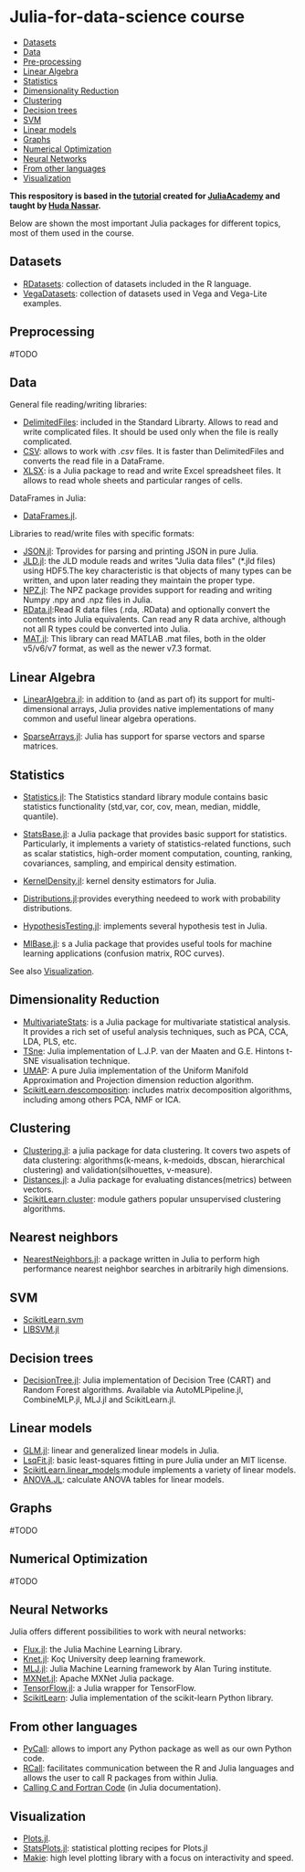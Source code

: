 # Julia-for-data-science course 

 - [Datasets](#datasets)
 - [Data](#data)
 - [Pre-processing](#preprocessin)
 - [Linear Algebra](#linear-algebra) 
 - [Statistics](#statistics)
 - [Dimensionality Reduction](#dimensionality-reduction)
 - [Clustering](#clustering)
 - [Decision trees](#decision-trees)
 - [SVM](#svm) 
 - [Linear models](#linear-modelsa)
 - [Graphs](#graphs)
 - [Numerical Optimization](#numerical-optimization)
 - [Neural Networks](#neural-networks)
 - [From other languages](#from-other-languages)
 - [Visualization](#visualization)

**This respository is based in the [tutorial](https://github.com/JuliaAcademy/DataScience) created for [JuliaAcademy](https://juliaacademy.com/) and taught by [Huda Nassar](https://github.com/nassarhuda).**

Below are shown the most important Julia packages for different topics, most of them used in the course.

## Datasets 
  - [RDatasets](https://github.com/JuliaStats/RDatasets.jl): collection of datasets included in the R language.
  - [VegaDatasets](https://github.com/queryverse/VegaDatasets.jl): collection of datasets used in Vega and Vega-Lite examples.
  
## Preprocessing
#TODO
## Data

General file reading/writing libraries:

  - [DelimitedFiles](): included in the Standard Librarty. Allows to read and write complicated files. It should be used only when the file is really complicated.
  - [CSV](https://juliadata.github.io/CSV.jl/stable/): allows to work with *.csv* files. It is faster than DelimitedFiles and converts the read file in a DataFrame.
  - [XLSX](https://felipenoris.github.io/XLSX.jl/stable/): is a Julia package to read and write Excel spreadsheet files. It allows to read whole sheets and particular ranges of cells.

DataFrames in Julia: 
  - [DataFrames.jl](https://juliadata.github.io/DataFrames.jl/stable/).
  
Libraries to read/write files with specific formats: 
   - [JSON.jl](https://github.com/JuliaIO/JSON.jl): Tprovides for parsing and printing JSON in pure Julia.
   - [JLD.jl](https://github.com/JuliaIO/JLD.jl/blob/master/doc/jld.md): the JLD module reads and writes "Julia data files" (*.jld files) using HDF5.The key characteristic is that objects of many types can be written, and upon later reading they maintain the proper type. 
   - [NPZ.jl](https://github.com/fhs/NPZ.jl): The NPZ package provides support for reading and writing Numpy .npy and .npz files in Julia.
   - [RData.jl](https://github.com/JuliaData/RData.jl):Read R data files (.rda, .RData) and optionally convert the contents into Julia equivalents. Can read any R data archive, although not all R types could be converted into Julia.
   - [MAT.jl](https://github.com/JuliaIO/MAT.jl): This library can read MATLAB .mat files, both in the older v5/v6/v7 format, as well as the newer v7.3 format.
   
   
   
## Linear Algebra

  - [LinearAlgebra.jl](https://docs.julialang.org/en/v1/stdlib/LinearAlgebra/): in addition to (and as part of) its support for multi-dimensional arrays, Julia provides native implementations of many common and useful linear algebra operations.
  
  - [SparseArrays.jl](https://docs.julialang.org/en/v1/stdlib/SparseArrays/): Julia has support for sparse vectors and sparse matrices.
  
  

## Statistics

  - [Statistics.jl](https://docs.julialang.org/en/v1/stdlib/Statistics/): The Statistics standard library module contains basic statistics functionality (std,var, cor, cov, mean, median, middle, quantile).
  
  - [StatsBase.jl](https://juliastats.org/StatsBase.jl/stable/): a Julia package that provides basic support for statistics. Particularly, it implements a variety of statistics-related functions, such as scalar statistics, high-order moment computation, counting, ranking, covariances, sampling, and empirical density estimation.
  
  - [KernelDensity.jl](https://github.com/JuliaStats/KernelDensity.jl): kernel density estimators for Julia.
  - [Distributions.jl](https://juliastats.org/Distributions.jl/latest/):provides everything needeed to work with probability distributions.
  - [HypothesisTesting.jl](https://juliastats.org/HypothesisTests.jl/stable/): implements several hypothesis test in Julia.
  - [MlBase.jl](https://mlbasejl.readthedocs.io/en/latest/): s a Julia package that provides useful tools for machine learning applications (confusion matrix, ROC curves). 
  
See also [Visualization](#visualization).


## Dimensionality Reduction 
  - [MultivariateStats](https://multivariatestatsjl.readthedocs.io/en/stable/index.html):  is a Julia package for multivariate statistical analysis. It provides a rich set of useful analysis techniques, such as PCA, CCA, LDA, PLS, etc.
  - [TSne](https://github.com/lejon/TSne.jl): Julia implementation of L.J.P. van der Maaten and G.E. Hintons t-SNE visualisation technique.
  - [UMAP](https://github.com/dillondaudert/UMAP.jl): A pure Julia implementation of the Uniform Manifold Approximation and Projection dimension reduction algorithm.  
   - [ScikitLearn.descomposition](https://scikit-learn.org/stable/modules/classes.html#module-sklearn.decomposition):  includes matrix decomposition algorithms, including among others PCA, NMF or ICA.
  
  
## Clustering

  - [Clustering.jl](https://juliastats.org/Clustering.jl/stable/): a julia package for data clustering. It covers two aspets of data clustering: algorithms(k-means, k-medoids, dbscan, hierarchical clustering) and validation(silhouettes, v-measure).
  - [Distances.jl](https://github.com/JuliaStats/Distances.jl): a Julia package for evaluating distances(metrics) between vectors.
  - [ScikitLearn.cluster](https://scikit-learn.org/stable/modules/classes.html#module-sklearn.cluster): module gathers popular unsupervised clustering algorithms.


## Nearest neighbors
  - [NearestNeighbors.jl](https://github.com/KristofferC/NearestNeighbors.jl): a package written in Julia to perform high performance nearest neighbor searches in arbitrarily high dimensions.  
  

## SVM
  - [ScikitLearn.svm](https://scikit-learn.org/stable/modules/classes.html#module-sklearn.svm)
  - [LIBSVM.jl](https://github.com/JuliaML/LIBSVM.jl)
  

## Decision trees
  - [DecisionTree.jl](https://juliahub.com/docs/DecisionTree/pEDeB/0.10.8/): Julia implementation of Decision Tree (CART) and Random Forest algorithms. Available via AutoMLPipeline.jl, CombineMLP.jl, MLJ.jl and ScikitLearn.jl.



## Linear models

  - [GLM.jl](https://juliastats.org/GLM.jl/stable/): linear and generalized linear models in Julia.
  - [LsqFit.jl](https://julianlsolvers.github.io/LsqFit.jl/latest/): basic least-squares fitting in pure Julia under an MIT license.
  - [ScikitLearn.linear_models](https://scikit-learn.org/stable/modules/classes.html#module-sklearn.linear_model):module implements a variety of linear models.
  - [ANOVA.JL](https://github.com/marcpabst/ANOVA.jl): calculate ANOVA tables for linear models.


## Graphs
#TODO


## Numerical Optimization 
#TODO


## Neural Networks 

Julia offers different possibilities to work with neural networks:
   - [Flux.jl](https://fluxml.ai/Flux.jl/stable/): the Julia Machine Learning Library. 
   - [Knet.jl](https://denizyuret.github.io/Knet.jl/stable/): Koç University deep learning framework.
   - [MLJ.jl](https://alan-turing-institute.github.io/MLJ.jl/stable/): Julia Machine Learning framework by Alan Turing institute.
   - [MXNet.jl](https://mxnet.apache.org/versions/1.6/api/julia/docs/api/): Apache MXNet Julia package.
   - [TensorFlow.jl](https://malmaud.github.io/TensorFlow.jl/stable/): a Julia wrapper for TensorFlow.
   - [ScikitLearn](https://cstjean.github.io/ScikitLearn.jl/dev/): Julia implementation of the scikit-learn Python library.


## From other languages 
   - [PyCall](https://github.com/JuliaPy/PyCall.jl): allows to import any Python package as well as our own Python code. 
   - [RCall](http://juliainterop.github.io/RCall.jl/stable/): facilitates communication between the R and Julia languages and allows the user to call R packages from within Julia.
   - [Calling C and Fortran Code](https://docs.julialang.org/en/v1/manual/calling-c-and-fortran-code/) (in Julia documentation).


## Visualization 
  - [Plots.jl](http://docs.juliaplots.org/latest/).
  - [StatsPlots.jl](https://github.com/JuliaPlots/StatsPlots.jl): statistical plotting recipes for Plots.jl
  - [Makie](https://makie.juliaplots.org/stable/): high level plotting library with a focus on interactivity and speed.

